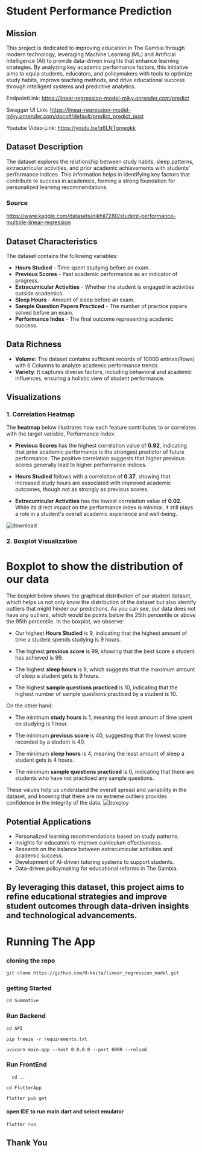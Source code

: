 # Student Performance Prediction 

## Mission
This project is dedicated to improving education in The Gambia through modern technology, leveraging Machine Learning (ML) and Artificial Intelligence (AI) to provide data-driven insights that enhance learning strategies. By analyzing key academic performance factors, this initiative aims to equip students, educators, and policymakers with tools to optimize study habits, improve teaching methods, and drive educational success through intelligent systems and predictive analytics.

EndpointLink: https://linear-regression-model-mlky.onrender.com/predict

Swagger UI Link: https://linear-regression-model-mlky.onrender.com/docs#/default/predict_predict_post

Youtube Video Link: https://youtu.be/q6LNTgmegkk

## Dataset Description
The dataset explores the relationship between study habits, sleep patterns, extracurricular activities, and prior academic achievements with students' performance indices. This information helps in identifying key factors that contribute to success in academics, forming a strong foundation for personalized learning recommendations.

### Source
https://www.kaggle.com/datasets/nikhil7280/student-performance-multiple-linear-regression


## Dataset Characteristics
The dataset contains the following variables:
- **Hours Studied** - Time spent studying before an exam.
- **Previous Scores** - Past academic performance as an indicator of progress.
- **Extracurricular Activities** - Whether the student is engaged in activities outside academics.
- **Sleep Hours** - Amount of sleep before an exam.
- **Sample Question Papers Practiced** - The number of practice papers solved before an exam.
- **Performance Index** - The final outcome representing academic success.

## Data Richness
- **Volume**: The dataset contains sufficient records of 10000 entries(Rows) with 6 Columns to analyze academic performance trends.
- **Variety**: It captures diverse factors, including behavioral and academic influences, ensuring a holistic view of student performance.

## Visualizations
### 1. Correlation Heatmap
The **heatmap** below illustrates how each feature contributes to or correlates with the target variable, Performance Index:

- **Previous Scores** has the highest correlation value of **0.92**, indicating that prior academic performance is the strongest predictor of future performance. The positive correlation suggests that higher previous scores generally lead to higher performance indices.

- **Hours Studied** follows with a correlation of **0.37**, showing that increased study hours are associated with improved academic outcomes, though not as strongly as previous scores.

- **Extracurricular Activities** has the lowest correlation value of **0.02**. While its direct impact on the performance index is minimal, it still plays a role in a student's overall academic experience and well-being.


![download](https://github.com/user-attachments/assets/69e67d65-9200-4fb5-8684-daa31ac49646)




### 2. Boxplot Visualization

# Boxplot to show the distribution of our data

The boxplot below shows the graphical distribution of our student dataset, which helps us not only know the distribution of the dataset but also identify outliers that might hinder our predictions. As you can see, our data does not have any outliers, which would be points below the 25th percentile or above the 95th percentile. In the boxplot, we observe:

- Our highest **Hours Studied** is 9, indicating that the highest amount of time a student spends studying is 9 hours.

- The highest **previous score** is 99, showing that the best score a student has achieved is 99.

- The highest **sleep hours** is 9, which suggests that the maximum amount of sleep a student gets is 9 hours.

- The highest **sample questions practiced** is 10, indicating that the highest number of sample questions practiced by a student is 10.

On the other hand:

- The minimum **study hours** is 1, meaning the least amount of time spent on studying is 1 hour.

- The minimum **previous score** is 40, suggesting that the lowest score recorded by a student is 40.

- The minimum **sleep hours** is 4, meaning the least amount of sleep a student gets is 4 hours.

- The minimum **sample questions practiced** is 0, indicating that there are students who have not practiced any sample questions.

These values help us understand the overall spread and variability in the dataset, and knowing that there are no extreme outliers provides confidence in the integrity of the data.
![boxploy](https://github.com/user-attachments/assets/851e406d-063d-46be-ba7c-93f510104452)






## Potential Applications
- Personalized learning recommendations based on study patterns.
- Insights for educators to improve curriculum effectiveness.
- Research on the balance between extracurricular activities and academic success.
- Development of AI-driven tutoring systems to support students.
- Data-driven policymaking for educational reforms in The Gambia.

By leveraging this dataset, this project aims to refine educational strategies and improve student outcomes through data-driven insights and technological advancements.
---
# Running The App

### cloning the repo

```
git clone https://github.com/O-keita/linear_regression_model.git
```

### getting Started

```
cd Summative
```

### Run Backend

```
cd API
```

```
pip freeze -r requirements.txt
```

```
uvicorn main:app --host 0.0.0.0 --port 8000 --reload
```

### Run FrontEnd

```
  cd ..
```
```
cd FlutterApp
```
```
flutter pub get
```
#### open IDE to run main.dart and select emulator
```
flutter run
```


## Thank You
